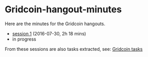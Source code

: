 # Gridcoin-hangout-minutes
Here are the minutes for the Gridcoin hangouts.

* [session 1](hangout_2016_07_30.MD) (2016-07-30, 2h 18 mins)
* in progress

From these sessions are also tasks extracted, see: [Gridcoin tasks](https://github.com/Erkan-Yilmaz/Gridcoin-tasks)
